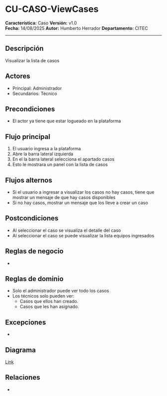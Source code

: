 # CU-CASO-ViewCases

**Característica:** Caso
**Versión:** v1.0  
**Fecha:** 14/08/2025
**Autor:** Humberto Herrador
**Departamento:** CITEC

---

## Descripción
Visualizar la lista de casos

## Actores
- Principal: Administrador
- Secundarios: Técnico

## Precondiciones
- El actor ya tiene que estar logueado en la plataforma

## Flujo principal
1. El usuario ingresa a la plataforma
2. Abre la barra lateral izquierda 
3. En el la barra lateral selecciona  el apartado casos
4. Esto le mostrara un panel con la lista de casos

## Flujos alternos
- Si el usuario a ingresar a visualizar los casos no hay casos, tiene que mostrar un mensaje de que hay casos disponibles
- Si no hay casos, mostrar un mensaje que los lleve a crear un caso

## Postcondiciones
- Al seleccionar el caso se visualiza el detalle del caso
- Al seleccionar el caso se puede visualizar la lista equipos ingresados

## Reglas de negocio
- 

## Reglas de dominio
- Solo el administrador puede ver todo los casos
- Los técnicos solo pueden ver: 
	- Casos que ellos han creado.
	- Casos que les han asignado.

## Excepciones
- 

## Diagrama
[Link](https://app.diagrams.net/#Hgrupotecun-citec-wbeto%2Fportal-tectrack-vite%2Fuse-case-diagram%2Fdocs%2Fcasos-uso%2Fcaso%2FCU-CASO-ViewCases.drawio#%7B%22pageId%22%3A%2258KHKjolmZH9Jl-Zs60m%22%7D)

## Relaciones
- 

<!--stackedit_data:
eyJoaXN0b3J5IjpbNTEzMzU4MzMxLDg0NDk5NTUxMSwzMDEyMj
g3MjMsMTQ5OTM1NTgxOSw4NjQ4NzA2MzMsLTQxOTMwMzgyN119

-->